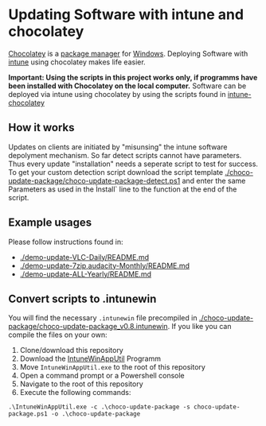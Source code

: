 # Updating Software with intune and chocolatey

[Chocolatey](https://chocolatey.org/) is a [package manager](https://en.wikipedia.org/wiki/Package_manager) for [Windows](https://en.wikipedia.org/wiki/Microsoft_Windows). Deploying Software with [intune](https://de.wikipedia.org/wiki/Microsoft_Intune) using chocolatey makes life easier.

__Important: Using the scripts in this project works only, if programms have been installed with Chocolatey on the local computer.__ Software can be deployed via intune using chocolatey by using the scripts found in [intune-chocolatey](https://github.com/BRG4-IT/intune-chocolatey)


## How it works

Updates on clients are initiated by "misunsing" the intune software depolyment mechanism. 
So far detect scripts cannot have parameters. 
Thus every update "installation" needs a seperate script to test for success. 
To get your custom detection script download the script template [./choco-update-package/choco-update-package-detect.ps1](./choco-update-package/choco-update-package-detect.ps1?raw=true) and enter the same Parameters as used in the Ìnstall` line to the function at the end of the script.

## Example usages

Please follow instructions found in:

- [./demo-update-VLC-Daily/README.md](./demo-update-VLC-Daily/README.md)
- [./demo-update-7zip,audacity-Monthly/README.md](./demo-update-7zip,audacity-Monthly/README.md)
- [./demo-update-ALL-Yearly/README.md](./demo-update-ALL-Yearly/README.md)


## Convert scripts to .intunewin

You will find the necessary `.intunewin` file precompiled in [./choco-update-package/choco-update-package_v0.8.intunewin](./choco-update-package/choco-update-package_v0.8.intunewin?raw=true). If you like you can compile the files on your own:

1. Clone/download this repository
2. Download the [IntuneWinAppUtil](https://github.com/Microsoft/Microsoft-Win32-Content-Prep-Tool) Programm
3. Move `IntuneWinAppUtil.exe` to the root of this repository
4. Open a command prompt or a Powershell console
5. Navigate to the root of this repository
6. Execute the following commands:

```
.\IntuneWinAppUtil.exe -c .\choco-update-package -s choco-update-package.ps1 -o .\choco-update-package
```
